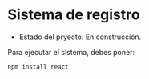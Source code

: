 <h1> Sistema de registro</h1>

- Estado del pryecto: En construcción.
  
Para ejecutar el sistema, debes poner:

```npm install react```
